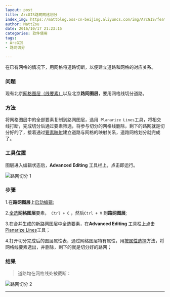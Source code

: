 ```yaml
---
layout: post
title: ArcGIS路网网格划分
index_img: https://mattblog.oss-cn-beijing.aliyuncs.com/img/ArcGIS/features-hero_maps-and-data.png
author: MattZou
date: 2016/10/17 21:23:15 
categories: 软件使用
tags: 
- ArcGIS
- 路网切分

---
```


在已有网格的情况下，用网格将道路切断，以便建立道路和网格的对应关系。

<!-- more -->

### 问题

现有北京[网格图层（线要素）][1]以及北京**路网图层**，要用网格线切分道路。

### 方法
将网格图层中的全部要素复制到路网图层，选用``` Planarize Lines```工具，将相交线打断，完成切分后通过要素筛选，将参与切分的网格线删除，剩下的路网就是切分好的了，接着通过[要素映射][2]建立道路与网格的映射关系，道路网格划分就完成了。 

### 工具位置

图层进入编辑状态后，**Advanced Editing** 工具栏上，点击即运行。

![路网切分 1](https://mattblog.oss-cn-beijing.aliyuncs.com/img/ArcGIS/%E8%B7%AF%E7%BD%91%E5%88%87%E5%88%861.jpg/pic) 

### 步骤

1.在**路网图层**上[启动编辑][3];

2.[全选][4]**网格图层**要素，``` Ctrl + C``` ，然后```Ctrl + V``` 到**路网图层**;

3.在合并生成的新路网图层中全选要素，在**Advanced Editing** 工具栏上点击[Planarize Lines][5]工具；

4.打开切分完成后的图层属性表，通过网格图层特有属性，用[按属性选择][6]方法，将网格线要素选出，并删除，剩下的就是切分好的路网；


### 结果

> 道路均在网格线处被截断：

![路网切分 2](https://mattblog.oss-cn-beijing.aliyuncs.com/img/ArcGIS/%E8%B7%AF%E7%BD%91%E5%88%87%E5%88%862.jpg/pic)

[1]: http://mattzou.github.io/2016/02/28/ArcGIS_Fishnet_2016-02-28/#
[2]: http://mattzou.github.io/2016/03/03/ArcGIS_%E8%A6%81%E7%B4%A0%E6%98%A0%E5%B0%84_2016-03-03/#
[3]: http://resources.arcgis.com/zh-cn/help/main/10.2/index.html#/na/01m60000005p000000/
[4]: resources.arcgis.com/zh-cn/help/main/10.2/index.html#/na/00s50000000w000000/
[5]: http://resources.arcgis.com/en/help/main/10.2/index.html#//01m800000012000000/
[6]: http://resources.arcgis.com/zh-cn/help/main/10.2/index.html#/na/00s500000021000000/

----------
